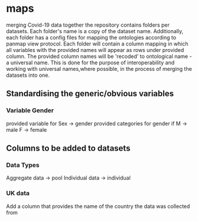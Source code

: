 # maps

merging Covid-19 data together 
the repository contains folders per datasets. Each folder's name is a copy of the dataset name. Additionally, each folder has a config files for mapping the ontologies according to panmap view protocol. Each folder will contain a column mapping in which all variables with the provided names will appear as rows under provided column. The provided column names will be 'recoded' to ontological name - a universal name. This is done for the purpose of interoperability and working with universal names,where possible, in the process of merging the datasets into one. 

## Standardising the generic/obvious variables
### Variable Gender 
provided variable for Sex ->  gender 
provided categories for gender if M -> male 
                                  F -> female
    
## Columns to be added to datasets
### Data Types
Aggregate data -> pool
Individual data -> individual

### UK data 
Add a column that provides the name of the country the data was collected from


